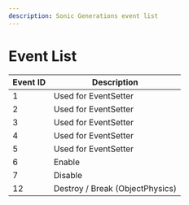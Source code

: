 ```yaml
---
description: Sonic Generations event list
---
```


# Event List

| Event ID                                | Description                     |
| --------------------------------------- | ------------------------------- |
| 1                                       | Used for EventSetter            |
| 2                                       | Used for EventSetter            |
| 3                                       | Used for EventSetter            |
| 4                                       | Used for EventSetter            |
| 5                                       | Used for EventSetter            |
| 6                                       | Enable                          |
| 7                                       | Disable                         |
| 12                                      | Destroy / Break (ObjectPhysics) |